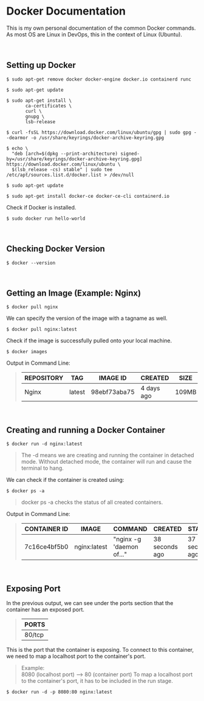 # Docker Documentation
This is my own personal documentation of the common Docker commands. <br>As most OS are Linux in DevOps, this in the context of Linux (Ubuntu).

</br>

## Setting up Docker
```
$ sudo apt-get remove docker docker-engine docker.io containerd runc
```
```
$ sudo apt-get update
```
```
$ sudo apt-get install \
       ca-certificates \
       curl \
       gnupg \
       lsb-release
```
```
$ curl -fsSL https://download.docker.com/linux/ubuntu/gpg | sudo gpg --dearmor -o /usr/share/keyrings/docker-archive-keyring.gpg
```
```
$ echo \
  "deb [arch=$(dpkg --print-architecture) signed-by=/usr/share/keyrings/docker-archive-keyring.gpg] https://download.docker.com/linux/ubuntu \
  $(lsb_release -cs) stable" | sudo tee /etc/apt/sources.list.d/docker.list > /dev/null
```
```
$ sudo apt-get update
```
```
$ sudo apt-get install docker-ce docker-ce-cli containerd.io
```

Check if Docker is installed.
```
$ sudo docker run hello-world
```

</br>

## Checking Docker Version
```
$ docker --version
```

</br>

## Getting an Image (Example: Nginx)
```
$ docker pull nginx
```
We can specify the version of the image with a tagname as well.
```
$ docker pull nginx:latest
```
Check if the image is successfully pulled onto your local machine.
```
$ docker images
```
Output in Command Line:
> | REPOSITORY  | TAG         | IMAGE ID    | CREATED     | SIZE        |
> | ----------- | ----------- | ----------- | ----------- | ----------- |
> | Nginx       | latest      | 98ebf73aba75| 4 days ago  | 109MB       |

</br>

## Creating and running a Docker Container
```
$ docker run -d nginx:latest
```
> The -d means we are creating and running the container in detached mode. Without detached mode, the container will run and cause the terminal to hang.

We can check if the container is created using:
```
$ docker ps -a
```
> docker ps -a checks the status of all created containers.

Output in Command Line:
> | CONTAINER ID | IMAGE        | COMMAND                  | CREATED        | STATUS         | PORTS  | NAMES             |
> | ------------ | ------------ | ------------------------ | -------------- | -------------- | ------ | ----------------- |
> | 7c16ce4bf5b0 | nginx:latest | "nginx -g 'daemon of..." | 38 seconds ago | 37 seconds ago | 80/tcp | suspicious_synder |


</br>

## Exposing Port
In the previous output, we can see under the ports section that the container has an exposed port.
> | PORTS  |
> | ------ |
> | 80/tcp |
This is the port that the container is exposing. To connect to this container, we need to map a localhost port to the container's port.
> Example:\
> 8080 (localhost port) --> 80 (container port)
To map a localhost port to the container's port, it has to be included in the run stage.
```
$ docker run -d -p 8080:80 nginx:latest
```
